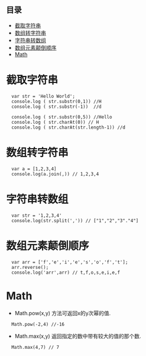 ## 目录  

- [截取字符串](#截取字符串)
- [数组转字符串](#数组转字符串)
- [字符串转数组](#字符串转数组)
- [数组元素颠倒顺序](#数组元素颠倒顺序)
- [Math](#Math)

# 截取字符串

```
  var str = 'Hello World';
  console.log ( str.substr(0,1)) //H
  console.log ( str.substr(-1))  //d

  console.log ( str.substr(0,5)) //Hello
  console.log ( str.charAt(0)) // H
  console.log ( str.charAt(str.length-1)) //d
```

# 数组转字符串

```
  var a = [1,2,3,4]
  console.log(a.join(,)) // 1,2,3,4

```

# 字符串转数组

```
  var str = '1,2,3,4'
  console.log(str.split(',')) // ["1","2","3"."4"]
```


# 数组元素颠倒顺序

```
  var arr = ['f','e','i','e','s','o','f','t'];
  arr.reverse();
  console.log('arr',arr) // t,f,o,s,e,i,e,f
```

# Math

- Math.pow(x,y) 方法可返回x的y次幂的值.  

```
  Math.pow(-2,4) //-16
```

- Math.max(x,y)  返回指定的数中带有较大的值的那个数.  

```
  Math.max(4,7) // 7
```


